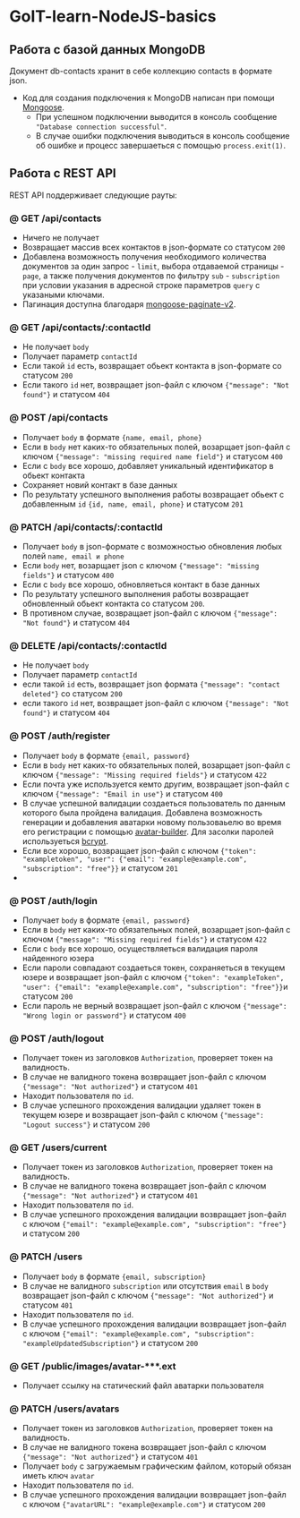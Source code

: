 ﻿# GoIT-learn-NodeJS-basics




## Работа с базой данных MongoDB

Документ db-contacts хранит в себе коллекцию contacts в формате json.

- Код для создания подключения к MongoDB написан при помощи
  [Mongoose](https://mongoosejs.com/).
  - При успешном подключении выводится в консоль сообщение
    `"Database connection successful"`.
  - В случае ошибки подключения выводиться в консоль сообщение об ошибке
    и процесс завершаеться с помощью `process.exit(1)`.




## Работа с REST API

REST API поддерживает следующие рауты:

### @ GET /api/contacts

- Ничего не получает
- Возвращает массив всех контактов в json-формате со статусом `200`
- Добавлена возможность получения необходимого количества документов за один запрос - `limit`, 
выбора отдаваемой страницы - `page`, а также получения документов по фильтру `sub` - `subscription` 
при условии указания в адресной строке параметров `query` с указаными ключами.
- Пагинация доступна благодаря [mongoose-paginate-v2](https://www.npmjs.com/package/mongoose-paginate-v2).  

### @ GET /api/contacts/:contactId

- Не получает `body`
- Получает параметр `contactId`
- Если такой `id` есть, возвращает обьект контакта в json-формате со статусом `200`
- Если такого `id` нет, возвращает json-файл с ключом `{"message": "Not found"}` и
  статусом `404`

### @ POST /api/contacts

- Получает `body` в формате `{name, email, phone}`
- Если в `body` нет каких-то обязательных полей, возарщает json-файл с ключом
  `{"message": "missing required name field"}` и статусом `400`
- Если с `body` все хорошо, добавляет уникальный идентификатор в обьект контакта
- Сохраняет новий контакт в базе данных
- По результату успешного выполнения работы возвращает обьект с добавленным `id`
  `{id, name, email, phone}` и статусом `201`

### @ PATCH /api/contacts/:contactId

- Получает `body` в json-формате c возможностью обновления любых полей `name, email и phone`
- Если `body` нет, возарщает json с ключом `{"message": "missing fields"}` и
  статусом `400`
- Если с `body` все хорошо, обновляеться контакт в базе данных 
- По результату успешного выполнения работы возвращает обновленный обьект контакта со
  статусом `200`. 
- В противном случае, возвращает json-файл с ключом
  `{"message": "Not found"}` и статусом `404`

### @ DELETE /api/contacts/:contactId

- Не получает `body`
- Получает параметр `contactId`
- если такой `id` есть, возвращает json формата `{"message": "contact deleted"}` со
  статусом `200`
- если такого `id` нет, возвращает json-файл с ключом `{"message": "Not found"}` и
  статусом `404`

### @ POST /auth/register

- Получает `body` в формате `{email, password}`
- Если в `body` нет каких-то обязательных полей, возарщает json-файл с ключом `{"message": "Missing required fields"}` 
и статусом `422`
- Если почта уже используется кемто другим, возвращает json-файл с ключом `{"message": "Email in use"}` и статусом `400`
- В случае успешной валидации создаеться пользователь по данным которого была пройдена валидация. Добавлена 
возможность генерации и добавления аватарки новому пользоваьелю во время его регистрации с помощью [avatar-builder](https://www.npmjs.com/package/avatar-builder). Для засолки паролей используеться [bcrypt](https://www.npmjs.com/package/bcrypt).
- Если все хорошо, возвращает json-файл с ключом `{"token": "exampletoken", "user": {"email": "example@example.com", "subscription": "free"}}` и статусом `201`
- 

### @ POST /auth/login

- Получает `body` в формате `{email, password}`
- Если в `body` нет каких-то обязательных полей, возарщает json-файл с ключом `{"message": "Missing required fields"}` и статусом `422`
- Если с `body` все хорошо, осуществляеться валидация пароля найденного юзера
- Если пароли совпадают создаеться токен, сохраняеться в текущем юзере и возвращает json-файл с ключом `{"token": "exampleToken", "user": {"email": "example@example.com", "subscription": "free"}}`и статусом `200`
- Если пароль не верный возвращает json-файл с ключом `{"message": "Wrong login or password"}` и статусом `400`

### @ POST /auth/logout

- Получает токен из заголовков `Authorization`, проверяет токен на валидность.
- В случае не валидного токена возвращает json-файл с ключом `{"message": "Not authorized"}` и статусом `401`
- Находит пользователя по `id`.
- В случае успешного прохождения валидации удаляет токен в текущем юзере и возвращает json-файл с ключом `{"message": "Logout success"}` и статусом `200`

### @ GET /users/current

- Получает токен из заголовков `Authorization`, проверяет токен на валидность.
- В случае не валидного токена возвращает json-файл с ключом `{"message": "Not authorized"}` и статусом `401`
- Находит пользователя по `id`.
- В случае успешного прохождения валидации возвращает json-файл с ключом `{"email": "example@example.com", "subscription": "free"}` и статусом `200`

### @ PATCH /users

- Получает `body` в формате `{email, subscription}`
- В случае не валидного `subscription` или отсутствия `email` в `body` возвращает json-файл 
с ключом `{"message": "Not authorized"}` и статусом `401`
- Находит пользователя по `id`.
- В случае успешного прохождения валидации возвращает json-файл с ключом `{"email": "example@example.com", "subscription": "exampleUpdatedSubscription"}` и статусом `200`

### @ GET /public/images/avatar-***.ext

- Получает ссылку на статический файл аватарки пользователя 

### @ PATCH /users/avatars

- Получает токен из заголовков `Authorization`, проверяет токен на валидность.
- В случае не валидного токена возвращает json-файл с ключом `{"message": "Not authorized"}` и статусом `401`
- Получает `body` c загружаемым графическим файлом, который обязан иметь ключ `avatar`
- Находит пользователя по `id`.
- В случае успешного прохождения валидации возвращает json-файл с ключом `{"avatarURL": "example@example.com"}` и статусом `200`


